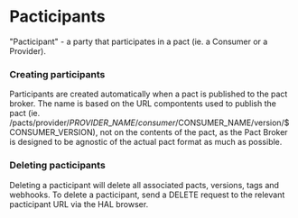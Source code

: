 # Pacticipants

"Pacticipant" - a party that participates in a pact (ie. a Consumer or a Provider).

### Creating participants
Participants are created automatically when a pact is published to the pact broker. The name is based on the URL compontents used to publish the pact (ie. /pacts/provider/$PROVIDER\_NAME/consumer/$CONSUMER\_NAME/version/$CONSUMER\_VERSION), not on the contents of the pact, as the Pact Broker is designed to be agnostic of the actual pact format as much as possible.


### Deleting pacticipants
Deleting a pacticipant will delete all associated pacts, versions, tags and webhooks. To delete a pacticipant, send a DELETE request to the relevant pacticipant URL via the HAL browser.